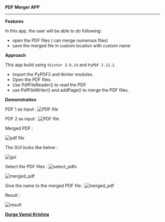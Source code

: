 **PDF Merger APP**
<hr>

**Features**

In this app, the user will be able to do following:

- open the PDF files ( can merge numerous files)
- save the merged file in custom location with custom name


**Approach**

This app build using `tkinter 3.9.14` and `PyPDF 2.12.1`.
- Import the PyPDF2 and tkinter modules.
- Open the PDF files.
- Use PdfFileReader() to read the PDF.
- use PdfFileWriter() and addPage() to merge the PDF files.

**Demonstration**

PDF 1 as input :
![PDF file](https://github.com/vamsikrishnarh7/Play-With-Python/blob/main/PDF%20Merger%20App/images/pdf1.png)

PDF 2 as input :
![PDF file](https://github.com/vamsikrishnarh7/Play-With-Python/blob/main/PDF%20Merger%20App/images/pdf2.png)

Merged PDF : 

![pdf file](https://github.com/vamsikrishnarh7/Play-With-Python/blob/main/PDF%20Merger%20App/images/merged.png)

The GUI looks like below :

![gui](https://github.com/vamsikrishnarh7/Play-With-Python/blob/main/PDF%20Merger%20App/images/pic%201.png)

Select the PDF files :
![select_pdfs](https://github.com/vamsikrishnarh7/Play-With-Python/blob/main/PDF%20Merger%20App/images/pic%202.png)


![merged_pdf](https://github.com/vamsikrishnarh7/Play-With-Python/blob/main/PDF%20Merger%20App/images/pic%203.png)

Give the name to the merged PDF file :
![merged_pdf](https://github.com/vamsikrishnarh7/Play-With-Python/blob/main/PDF%20Merger%20App/images/pic%204.png)

Result :

![result](https://github.com/vamsikrishnarh7/Play-With-Python/blob/main/PDF%20Merger%20App/images/pic%205.png)

[**Durga Vamsi Krishna**](https://github.com/vamsikrishnarh7/)
